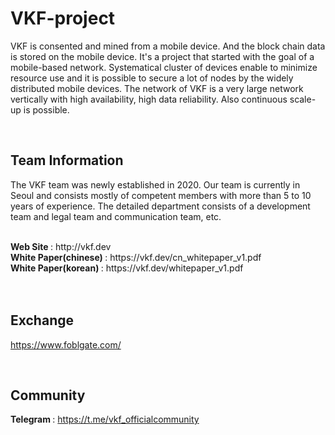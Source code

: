 # VKF-project

VKF is consented and mined from a mobile device. And the block chain data is stored on the mobile device.
It's a project that started with the goal of a mobile-based network.
Systematical cluster of devices enable to minimize resource use and it is possible to secure a lot of nodes by the widely distributed mobile devices.
The network of VKF is a very large network vertically with high availability, high data reliability. Also continuous scale-up is possible.

<br>

## Team Information

The VKF team was newly established in 2020.
Our team is currently in Seoul and consists mostly of competent members with more than 5 to 10 years of experience.
The detailed department consists of a development team and legal team and communication team, etc.

<br>
<b> Web Site </b> : http://vkf.dev <br/>
<b> White Paper(chinese) </b> : https://vkf.dev/cn_whitepaper_v1.pdf<br/>
<b> White Paper(korean) </b> : https://vkf.dev/whitepaper_v1.pdf

<br>
<br>
<br>

## Exchange
https://www.foblgate.com/

<br>

## Community
<b> Telegram </b> : https://t.me/vkf_officialcommunity